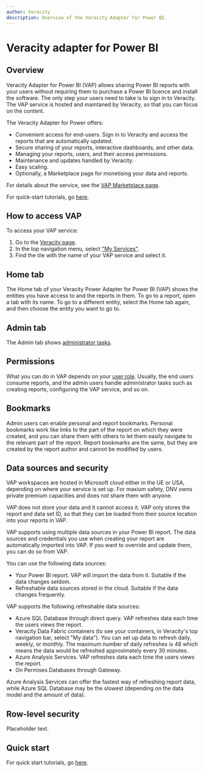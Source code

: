 ```yaml
---
author: Veracity
description: Overview of the Veracity Adapter for Power BI.
---
```


# Veracity adapter for Power BI

## Overview

Veracity Adapter for Power BI (VAP) allows sharing Power BI reports with your users without requiring them to purchase a Power BI licence and install the software. The only step your users need to take is to sign in to Veracity. The VAP service is hosted and maintaned by Veracity, so that you can focus on the content.

The Veracity Adapter for Power offers:
* Convenient access for end-users. Sign in to Veracity and access the reports that are automatically updated.
* Secure sharing of your reports, interactive dashboards, and other data.
* Managing your reports, users, and their access permissions.
* Maintenance and updates handled by Veracity.
* Easy scaling.
* Optionally, a Marketplace page for monetising your data and reports.

For details about the service, see the [VAP Marketplace page](https://store.veracity.com/veracity-adapter-for-power-bi-vap).

For quick-start tutorials, go [here](vap-saas-tutorial/1-introduction.md).

## How to access VAP

To access your VAP service:
1. Go to the [Veracity page](https://www.veracity.com/).
2. In the top navigation menu, select ["My Services"](https://services.veracity.com/).
3. Find the tile with the name of your VAP service and select it.

## Home tab

The Home tab of your Veracity Power Adapter for Power BI (VAP) shows the entities you have access to and the reports in them. To go to a report, open a tab with its name. To go to a different entity, select the Home tab again, and then choose the entity you want to go to.

## Admin tab

The Admin tab shows [administrator tasks](admin-tab/overview.md).

## Permissions

What you can do in VAP depends on your [user role](user-roles.md). Usually, the end users consume reports, and the admin users handle administrator tasks such as creating reports, configuring the VAP service, and so on.

## Bookmarks

Admin users can enable personal and report bookmarks. Personal bookmarks work like links to the part of the report on which they were created, and you can share them with others to let them easily navigate to the relevant part of the report. Report bookmarks are the same, but they are created by the report author and cannot be modified by users.

## Data sources and security

VAP workspaces are hosted in Microsoft cloud either in the UE or USA, depending on where your service is set up. For maxium safety, DNV owns private premium capacities and does not share them with anyone.

VAP does not store your data and it cannot access it. VAP only stores the report and data set ID, so that they can be loaded from their source location into your reports in VAP. 

VAP supports using multiple data sources in your Power BI report. The data sources and credentials you use when creating your report are automatically imported into VAP. If you want to override and update them, you can do so from VAP.

You can use the following data sources:
* Your Power BI report. VAP will import the data from it. Suitable if the data changes seldom.
* Refreshable data sources stored in the cloud. Suitable if the data changes frequently.

VAP supports the following refreshable data sources:
* Azure SQL Database through direct query. VAP refreshes data each time the users views the report.
* Veracity Data Fabric containers (to see your containers, in Veracity's top navigation bar, select "My data"). You can set up data to refresh daily, weekly, or monthly. The maximum number of daily refreshes is 48 which means the data would be refreshed approximately every 30 minutes. 
* Azure Analysis Services. VAP refreshes data each time the users views the report.
* On Permises Databases through Gateway.

Azure Analysis Services can offer the fastest way of refreshing report data, while Azure SQL Database may be the slowest (depending on the data model and the amount of data).

## Row-level security
Placeholder text.

## Quick start

For quick start tutorials, go [here](vap-saas-tutorial/1-introduction.md).